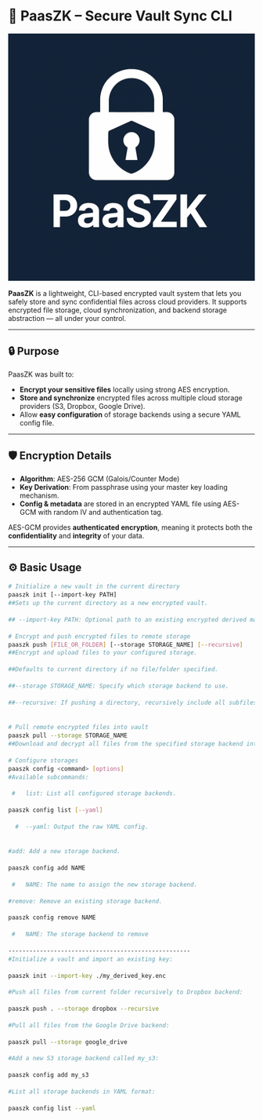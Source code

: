 # 🔐 PaasZK – Secure Vault Sync CLI

![Project Logo](https://raw.githubusercontent.com/pedrorodrigues1997/PaaSZK/main/img/logo.png)

**PaasZK** is a lightweight, CLI-based encrypted vault system that lets you safely store and sync confidential files across cloud providers. It supports encrypted file storage, cloud synchronization, and backend storage abstraction — all under your control.

---

## 🔒 Purpose

PaasZK was built to:

- **Encrypt your sensitive files** locally using strong AES encryption.
- **Store and synchronize** encrypted files across multiple cloud storage providers (S3, Dropbox, Google Drive).
- Allow **easy configuration** of storage backends using a secure YAML config file.


---

## 🛡️ Encryption Details

- **Algorithm**: AES-256 GCM (Galois/Counter Mode)
- **Key Derivation**: From passphrase using your master key loading mechanism.
- **Config & metadata** are stored in an encrypted YAML file using AES-GCM with random IV and authentication tag.

AES-GCM provides **authenticated encryption**, meaning it protects both the **confidentiality** and **integrity** of your data.

---

## ⚙️ Basic Usage

```bash
# Initialize a new vault in the current directory
paaszk init [--import-key PATH]
##Sets up the current directory as a new encrypted vault.

## --import-key PATH: Optional path to an existing encrypted derived master key to import instead of generating a new one.

# Encrypt and push encrypted files to remote storage
paaszk push [FILE_OR_FOLDER] [--storage STORAGE_NAME] [--recursive]
##Encrypt and upload files to your configured storage.

##Defaults to current directory if no file/folder specified.

##--storage STORAGE_NAME: Specify which storage backend to use.

##--recursive: If pushing a directory, recursively include all subfiles.


# Pull remote encrypted files into vault
paaszk pull --storage STORAGE_NAME
##Download and decrypt all files from the specified storage backend into your local cache.

# Configure storages
paaszk config <command> [options]
#Available subcommands:

 #   list: List all configured storage backends.

paaszk config list [--yaml]

  #  --yaml: Output the raw YAML config.


#add: Add a new storage backend.

paaszk config add NAME

 #   NAME: The name to assign the new storage backend.

#remove: Remove an existing storage backend.

paaszk config remove NAME

 #   NAME: The storage backend to remove

----------------------------------------------------
#Initialize a vault and import an existing key:

paaszk init --import-key ./my_derived_key.enc

#Push all files from current folder recursively to Dropbox backend:

paaszk push . --storage dropbox --recursive

#Pull all files from the Google Drive backend:

paaszk pull --storage google_drive

#Add a new S3 storage backend called my_s3:

paaszk config add my_s3

#List all storage backends in YAML format:

paaszk config list --yaml
 